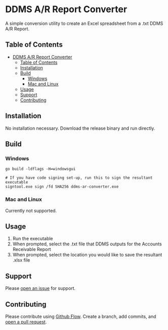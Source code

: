 # DDMS A/R Report Converter

A simple conversion utility to create an Excel spreadsheet from a .txt DDMS A/R Report.

## Table of Contents

- [DDMS A/R Report Converter](#ddms-ar-report-converter)
  - [Table of Contents](#table-of-contents)
  - [Installation](#installation)
  - [Build](#build)
    - [Windows](#windows)
    - [Mac and Linux](#mac-and-linux)
  - [Usage](#usage)
  - [Support](#support)
  - [Contributing](#contributing)

## Installation

No installation necessary. Download the release binary and run directly.

## Build

### Windows

```
go build -ldflags -H=windowsgui

# If you have code signing set-up, run this to sign the resultant executable
signtool.exe sign /fd SHA256 ddms-ar-converter.exe
```
### Mac and Linux
Currently not supported.

## Usage

1. Run the executable
2. When prompted, select the .txt file that DDMS outputs for the Accounts Receivable Report
3. When prompted, select the location you would like to save the resultant .xlsx file

## Support

Please [open an issue](https://github.com/PercyJax/ddms-ar-converter/issues/new) for support.

## Contributing

Please contribute using [Github Flow](https://guides.github.com/introduction/flow/). Create a branch, add commits, and [open a pull request](https://github.com/PercyJax/ddms-ar-converter/compare/).
